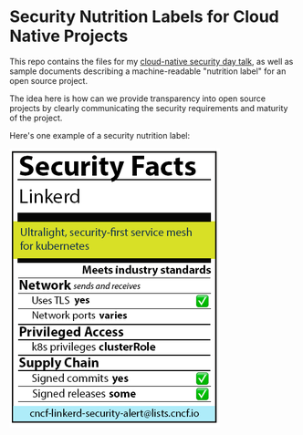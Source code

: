 # Security Nutrition Labels for Cloud Native Projects

This repo contains the files for my [cloud-native security day talk](https://www.youtube.com/watch?v=WwL5YeWwt6A),
as well as sample documents describing a machine-readable "nutrition
label" for an open source project.

The idea here is how can we provide transparency into open source projects by clearly communicating the security requirements and maturity of the project.

Here's one example of a security nutrition label:

![Security facts label mockup](security_facts_label_mockup.png)
